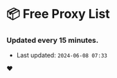 # :package: Free Proxy List
### Updated every 15 minutes.

- Last updated: `2024-06-08 07:33`

:heart:
